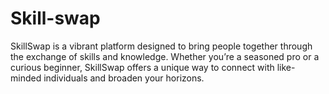 # Skill-swap
SkillSwap is a vibrant platform designed to bring people together through the exchange of skills and knowledge. Whether you’re a seasoned pro or a curious beginner, SkillSwap offers a unique way to connect with like-minded individuals and broaden your horizons.
